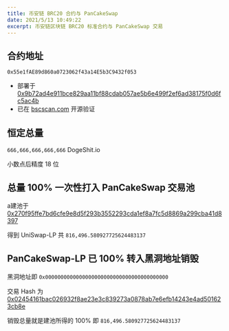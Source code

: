 ```yaml
---
title: 币安链 BRC20 合约与 PanCakeSwap
date: 2021/5/13 10:49:22
excerpt: 币安链区块链 BRC20 标准合约与 PanCakeSwap 交易
---
```



## 合约地址

```text
0x55e1fAE89d860a0723062f43a14E5b3C9432f053
```

- 部署于 [0x9b72ad4e911bce829aa11bf88cdab057ae5b6e499f2ef6ad38175f0d6fc5ac4b](https://bscscan.com/tx/0x9b72ad4e911bce829aa11bf88cdab057ae5b6e499f2ef6ad38175f0d6fc5ac4b)
- 已在 [bscscan.com](https://bscscan.com/address/0x55e1fae89d860a0723062f43a14e5b3c9432f053#code) 开源验证


## 恒定总量

`666,666,666,666,666` DogeShit.io

小数点后精度 18 位


## 总量 100% 一次性打入 PanCakeSwap 交易池

a建池于 [0x270f95ffe7bd6cfe9e8d5f293b3552293cda1ef8a7fc5d8869a299cba41d8397](https://bscscan.com/tx/0x270f95ffe7bd6cfe9e8d5f293b3552293cda1ef8a7fc5d8869a299cba41d8397)

得到 UniSwap-LP 共 `816,496.580927725624483137`

## PanCakeSwap-LP 已 100% 转入黑洞地址销毁

黑洞地址即 `0x0000000000000000000000000000000000000000`

交易 Hash 为 [0x02454161bac026932f8ae23e3c839273a0878ab7e6efb14243e4ad501623cb8e](https://bscscan.com/tx/0x02454161bac026932f8ae23e3c839273a0878ab7e6efb14243e4ad501623cb8e)

销毁总量就是建池所得的 100% 即 `816,496.580927725624483137`

